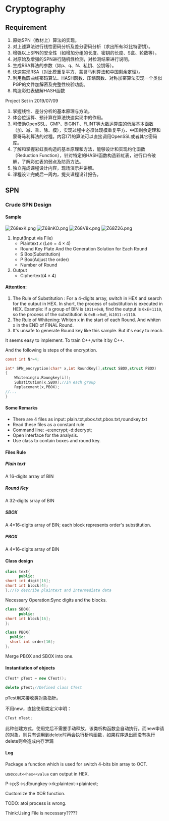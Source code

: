# Cryptography

## Requirement

1. 原始SPN（教材上）算法的实现。
2. 对上述算法进行线性密码分析及差分密码分析（求出所有32比特密钥）。
3. 增强以上SPN的安全性（如增加分组的长度、密钥的长度、S盒、轮数等）。
4. 对原始及增强的SPN进行随机性检测，对检测结果进行说明。
5. 生成RSA算法的参数（如p、q、N、私钥、公钥等）。
6. 快速实现RSA（对比模重复平方、蒙哥马利算法和中国剩余定理）。
7. 利用椭圆曲线密码算法、HASH函数、压缩函数、对称加密算法实现一个类似PGP的文件加解密及完整性校验功能。
8. 构造彩虹表破解HASH函数

Project Set in 2019/07/09

1. 掌握线性、差分分析的基本原理与方法。
2. 体会位运算、预计算在算法快速实现中的作用。
3. 可借助OpenSSL、GMP、BIGINT、FLINT等大数运算库的低层基本函数（加、减、乘、除、模），实现过程中必须体现模重复平方、中国剩余定理和蒙哥马利算法的过程。内容(7)的算法可以直接调用OpenSSL或者其它密码库。
4. 了解和掌握彩虹表构造的基本原理和方法，能够设计和实现约化函数（Reduction  Function），针对特定的HASH函数构造彩虹表，进行口令破解，了解彩虹表的弱点及防范方法。
5. 独立完成课程设计内容，现场演示并讲解。
6. 课程设计完成后一周内，提交课程设计报告。

## SPN

### Crude SPN Design

#### Sample

![Z68exK.png](https://s2.ax1x.com/2019/07/09/Z68exK.png)
![Z68nKO.png](https://s2.ax1x.com/2019/07/09/Z68nKO.png)
![Z68V8x.png](https://s2.ax1x.com/2019/07/09/Z68V8x.png)
![Z68Z26.png](https://s2.ax1x.com/2019/07/09/Z68Z26.png)

1. Input(Input via File)
    - Plaintext  $x$ $(Len=4\times 4)$
    - Round Key Plate And the Generation Solution for Each Round 
    - S Box(Substitution)
    - P Box(Adjust the order)
    - Number of Round
2. Output
    - Ciphertext($4\times 4$)

#### Attention:

1. The Rule of Substitution : For a 4-digits array, switch in HEX and search for the output in HEX. In short, the process of substitution is executed in HEX. Example: if a group of BIN is `1011`=`0xB`, find the output is `0xE`=`1110`, so the process of the substitution is `0xB->0xE`, is`1011->1110`.
2. The Rule of  Whitening: Whiten x in the start of each Round. And whiten x in the END of FINAL Round.
3. It's unsafe to generate Round key like this sample. But it's easy to reach.

It seems easy to implement. To train C++,write it by C++.

And the following is steps of the encryption.

```c
const int Nr=4;

int* SPN_encryption(char* x,int RoundKey[],struct SBOX,struct PBOX)
{
	Whitening(x,Roungkey[i]);
	Substitution(x,SBOX);//In each group
	Replacement(x,PBOX);
//...	
}

```

#### Some Remarks

- There are 4 files as input: plain.txt,sbox.txt,pbox.txt,roundkey.txt
- Read these files as a constant rule
- Command line:   -e:encrypt;-d:decrypt;<!--If it's necessary?-->
- Open interface for the analysis.
- Use class to contain boxes and round key.<!--If it's necessary?-->

#### Files Rule

##### Plain text

A 16-digits array of BIN

##### Round Key

A 32-digits srray of BIN

##### SBOX

A 4*16-digits array of BIN; each block represents  order's substitution.

##### PBOX

A 4*16-digits array of BIN

#### Class design

```c++
class text{
      public:
short int digit[16];
short int block[4];
};//To describe plaintext and Intermediate data
```

Necessary Operation:Sync digits and the blocks.

```c++
class SBOX{
      public:
short int block[16];
};
```

```c++
class PBOX{
  public:
  short int order[16];
};
```

<!-- if it's necessary? -->

Merge PBOX and SBOX into one.

#### Instantiation of objects

```c++
CTest* pTest = new CTest();

delete pTest;//Defined class CTest
```

pTest用来接收类对象指针。

不用new，直接使用类定义申明：

```c++
CTest mTest;
```
此种创建方式，使用完后不需要手动释放，该类析构函数会自动执行。而new申请的对象，则只有调用到delete时再会执行析构函数，如果程序退出而没有执行delete则会造成内存泄漏

#### Log

Package  a function which is used for switch 4-bits bin array to OCT.

use`cout<<hex<<value` can output in HEX.

P->p;S->s;Roungkey->rk;plaintext->plaintext;

Customize the XOR function.

TODO: atoi process is wrong.

Think:Using File is necessary?????